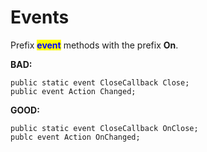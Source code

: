 # Events

Prefix <mark style="color:blue;">**event**</mark> methods with the prefix **On**.

**BAD:**

```
public static event CloseCallback Close;
public event Action Changed;
```

**GOOD:**

```
public static event CloseCallback OnClose;
publc event Action OnChanged;
```
